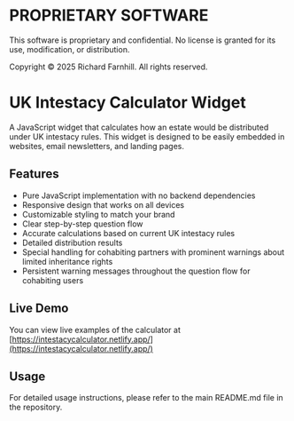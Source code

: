 # PROPRIETARY SOFTWARE
This software is proprietary and confidential. No license is granted for its use, modification, or distribution.

Copyright © 2025 Richard Farnhill. All rights reserved.

# UK Intestacy Calculator Widget

A JavaScript widget that calculates how an estate would be distributed under UK intestacy rules. This widget is designed to be easily embedded in websites, email newsletters, and landing pages.

## Features

- Pure JavaScript implementation with no backend dependencies
- Responsive design that works on all devices
- Customizable styling to match your brand
- Clear step-by-step question flow
- Accurate calculations based on current UK intestacy rules
- Detailed distribution results
- Special handling for cohabiting partners with prominent warnings about limited inheritance rights
- Persistent warning messages throughout the question flow for cohabiting users

## Live Demo

You can view live examples of the calculator at [https://intestacycalculator.netlify.app/](https://intestacycalculator.netlify.app/)

## Usage

For detailed usage instructions, please refer to the main README.md file in the repository.

